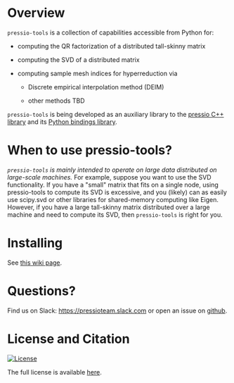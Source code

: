 
# Overview

`pressio-tools` is a collection of capabilities accessible from Python for:

- computing the QR factorization of a distributed tall-skinny matrix

- computing the SVD of a distributed matrix

- computing sample mesh indices for hyperreduction via

	- Discrete empirical interpolation method (DEIM)

	- other methods TBD

`pressio-tools` is being developed as an auxiliary library to the [pressio C++ library](https://pressio.github.io/pressio/html/index.html) and its [Python bindings library](https://pressio.github.io/pressio4py/html/index.html).

# When to use pressio-tools?

*`pressio-tools` is mainly intended to operate on large data distributed on large-scale machines.*
For example, suppose you want to use the SVD functionality. If you have a "small" matrix that fits on a single node, using pressio-tools to compute its SVD is excessive, and you (likely) can as easily use scipy.svd or other libraries for shared-memory computing like Eigen.
However, if you have a large tall-skinny matrix distributed over a large machine and need to compute its SVD, then `pressio-tools` is right for you.

# Installing 

See [this wiki page](https://github.com/Pressio/pressio-tools/wiki/Requirements-and-installation).


# Questions?
Find us on Slack: https://pressioteam.slack.com or open an issue on [github](https://github.com/Pressio/pressio-tools).


# License and Citation
[![License](https://img.shields.io/badge/License-BSD%203--Clause-blue.svg)](https://opensource.org/licenses/BSD-3-Clause)

The full license is available [here](https://pressio.github.io/various/license/).
